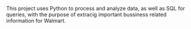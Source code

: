This project uses Python to process and analyze data, as well as SQL for queries, with the purpose of extracig important bussiness related information for Walmart.
